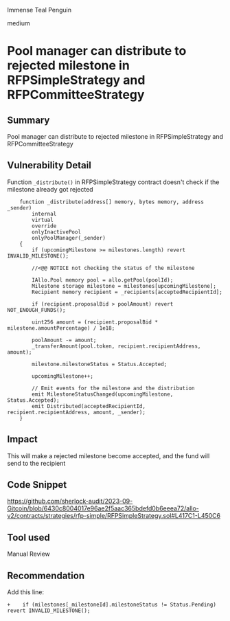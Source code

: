 Immense Teal Penguin

medium

# Pool manager can distribute to rejected milestone in RFPSimpleStrategy and RFPCommitteeStrategy
## Summary
Pool manager can distribute to rejected milestone in RFPSimpleStrategy and RFPCommitteeStrategy
## Vulnerability Detail
Function `_distribute()` in RFPSimpleStrategy contract doesn't check if the milestone already got rejected
```solidity
    function _distribute(address[] memory, bytes memory, address _sender)
        internal
        virtual
        override
        onlyInactivePool
        onlyPoolManager(_sender)
    {
        if (upcomingMilestone >= milestones.length) revert INVALID_MILESTONE();

        //<@@ NOTICE not checking the status of the milestone 

        IAllo.Pool memory pool = allo.getPool(poolId);
        Milestone storage milestone = milestones[upcomingMilestone];
        Recipient memory recipient = _recipients[acceptedRecipientId];

        if (recipient.proposalBid > poolAmount) revert NOT_ENOUGH_FUNDS();

        uint256 amount = (recipient.proposalBid * milestone.amountPercentage) / 1e18;

        poolAmount -= amount;
        _transferAmount(pool.token, recipient.recipientAddress, amount);

        milestone.milestoneStatus = Status.Accepted;

        upcomingMilestone++;

        // Emit events for the milestone and the distribution
        emit MilestoneStatusChanged(upcomingMilestone, Status.Accepted);
        emit Distributed(acceptedRecipientId, recipient.recipientAddress, amount, _sender);
    }
```
## Impact
This will make a rejected milestone become accepted, and the fund will send to the recipient
## Code Snippet
https://github.com/sherlock-audit/2023-09-Gitcoin/blob/6430c8004017e96ae2f5aac365bdefd0b6eeea72/allo-v2/contracts/strategies/rfp-simple/RFPSimpleStrategy.sol#L417C1-L450C6
## Tool used

Manual Review

## Recommendation
Add this line:
```solidity
+    if (milestones[_milestoneId].milestoneStatus != Status.Pending) revert INVALID_MILESTONE();
```